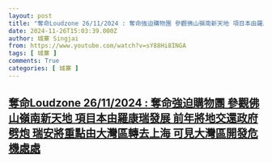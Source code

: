 ```yaml
---
layout: post
title: "奪命Loudzone 26/11/2024 : 奪命強迫購物團 參觀佛山嶺南新天地 項目本由羅康瑞發展 前年將地交還政府劈炮 瑞安將重點由大灣區轉去上海 可見大灣區開發危機處處"
date: 2024-11-26T15:03:39.000Z
author: 城寨 Singjai
from: https://www.youtube.com/watch?v=sY88Hi8INGA
tags: [ 城寨 ]
comments: True
categories: [ 城寨 ]
---
```

<!--1732633419000-->
[奪命Loudzone 26/11/2024 : 奪命強迫購物團 參觀佛山嶺南新天地 項目本由羅康瑞發展 前年將地交還政府劈炮 瑞安將重點由大灣區轉去上海 可見大灣區開發危機處處](https://www.youtube.com/watch?v=sY88Hi8INGA)
------

<div>

</div>
